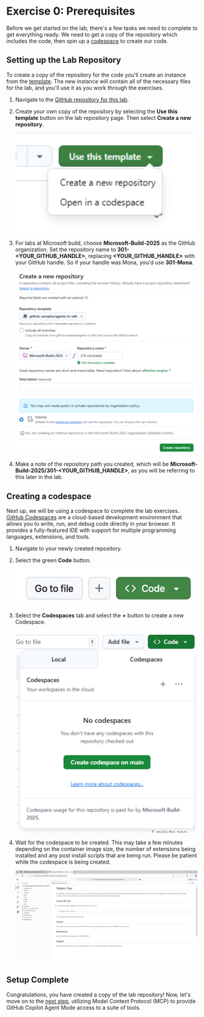 # Exercise 0: Prerequisites

Before we get started on the lab, there's a few tasks we need to complete to get everything ready. We need to get a copy of the repository which includes the code, then spin up a [codespace](https://github.com/features/codespaces) to create our code.

## Setting up the Lab Repository

To create a copy of the repository for the code you'll create an instance from the [template](https://docs.github.com/en/repositories/creating-and-managing-repositories/creating-a-template-repository). The new instance will contain all of the necessary files for the lab, and you'll use it as you work through the exercises. 

1. Navigate to the [GitHub repository for this lab](https://github.com/github-samples/agents-in-sdlc).
2. Create your own copy of the repository by selecting the **Use this template** button on the lab repository page. Then select **Create a new repository**.

    ![Use this template button](images/use-template.png)

3. For labs at Microsoft build, choose **Microsoft-Build-2025** as the GitHub organization. Set the repository name to **301-<YOUR_GITHUB_HANDLE>**, replacing **<YOUR_GITHUB_HANDLE>** with your GitHub handle. So if your handle was Mona, you'd use **301-Mona**.

    ![Input the repository template settings](images/repository-template-settings.png)

4. Make a note of the repository path you created, which will be **Microsoft-Build-2025/301-<YOUR_GITHUB_HANDLE>**, as you will be referring to this later in the lab.

## Creating a codespace

Next up, we will be using a codespace to complete the lab exercises. [GitHub Codespaces](https://github.com/features/codespaces) are a cloud-based development environment that allows you to write, run, and debug code directly in your browser. It provides a fully-featured IDE with support for multiple programming languages, extensions, and tools.

1. Navigate to your newly created repository.
2. Select the green **Code** button.

    ![Select the Code button](images/code-button.png)

3. Select the **Codespaces** tab and select the **+** button to create a new Codespace.

    ![Create a new codespace](images/create-codespace.png)

4. Wait for the codespace to be created. This may take a few minutes depending on the container image size, the number of extensions being installed and any post install scripts that are being run. Please be patient while the codespace is being created.

    ![Screenshot showing the codespace when ready](images/codespace-startup.png)

## Setup Complete

Congratulations, you have created a copy of the lab repository! Now, let's move on to the [next step](./1-mcp.md), utilizing Model Context Protocol (MCP) to provide GitHub Copilot Agent Mode access to a suite of tools.
